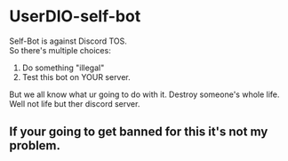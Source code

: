 # UserDIO-self-bot
Self-Bot is against Discord TOS.
<br>So there's multiple choices:
1. Do something "illegal"
2. Test this bot on YOUR server.

But we all know what ur going to do with it. Destroy someone's whole life. Well not life but ther discord server.

## If your going to get banned for this it's not my problem.
